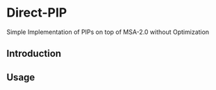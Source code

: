 # Direct-PIP

Simple Implementation of PIPs on top of MSA-2.0 without Optimization

## Introduction


## Usage
